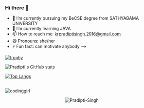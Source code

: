 ### Hi there 👋

- 🔭 I’m currently pursuing my BeCSE degree from SATHYABAMA UNIVERSITY
- 🌱 I’m currently learning JAVA
- 📫 How to reach me: krpradiptisingh.2016@gmail.com
- 😄 Pronouns: she/her
- ⚡ Fun fact: can motivate anybody
-->  

[![trophy](https://github-profile-trophy.vercel.app/?username=Pradipti-Singh&theme=onedark)](https://github.com/ryo-ma/github-profile-trophy)

![Pradipti's GitHub stats](https://github-readme-stats.vercel.app/api?username=Pradipti-Singh&show_icons=true&theme=radical)

[![Top Langs](https://github-readme-stats.vercel.app/api/top-langs/?username=Pradipti-Singh&layout=compact)](https://github.com/Pradipti-Singh/github-readme-stats)

<br>
<img src = "https://media4.giphy.com/media/L1R1tvI9svkIWwpVYr/giphy.gif?cid=ecf05e47ieo7wowx18b6g0djytxt1y03c67q5c9bymbzei0n&rid=giphy.gif&ct=g" alt="codinggirl">
<p align="center"> <img src="https://komarev.com/ghpvc/?username=Pradipti-Singh&label=Profile%20views&color=0e75b6&style=flat" alt="Pradipti-Singh" /> </P>
